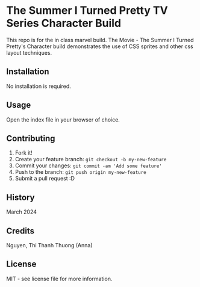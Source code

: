 # The Summer I Turned Pretty TV Series Character Build

This repo is for the in class marvel build. The Movie - The Summer I Turned Pretty's Character build demonstrates the use of CSS sprites and other css layout techniques.

## Installation

No installation is required.

## Usage

Open the index file in your browser of choice.

## Contributing

1. Fork it!
2. Create your feature branch: `git checkout -b my-new-feature`
3. Commit your changes: `git commit -am 'Add some feature'`
4. Push to the branch: `git push origin my-new-feature`
5. Submit a pull request :D

## History

March 2024

## Credits

Nguyen, Thi Thanh Thuong (Anna)

## License

MIT - see license file for more information.